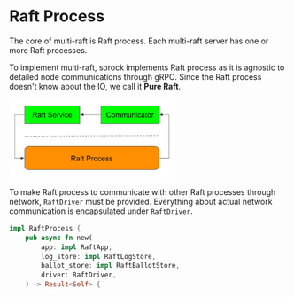 # Raft Process

The core of multi-raft is Raft process.
Each multi-raft server has one or more Raft processes.

To implement multi-raft,
sorock implements Raft process as it is agnostic to
detailed node communications through gRPC.
Since the Raft process doesn't know about the IO,
we call it **Pure Raft**.

![](images/raft-process.png)

To make Raft process to communicate with other Raft processes
through network, `RaftDriver` must be provided.
Everything about actual network communication is encapsulated under `RaftDriver`.

```rust
impl RaftProcess {
    pub async fn new(
        app: impl RaftApp,
        log_store: impl RaftLogStore,
        ballot_store: impl RaftBallotStore,
        driver: RaftDriver,
    ) -> Result<Self> {
```